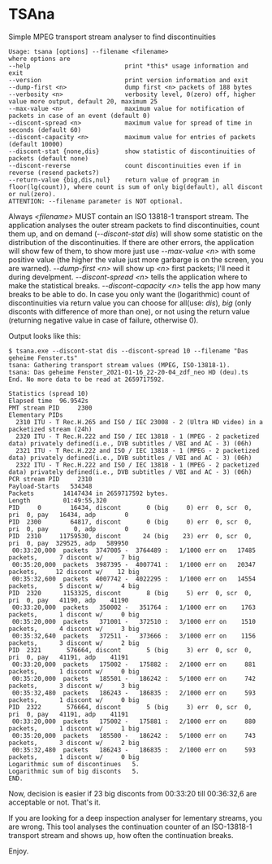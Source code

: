 # TSAna
Simple MPEG transport stream analyser to find discontinuities

    Usage: tsana [options] --filename <filename>
    where options are
    --help                          print *this* usage information and exit
    --version                       print version information and exit
    --dump-first <n>                dump first <n> packets of 188 bytes
    --verbosity <n>                 verbosity level, 0(zero) off, higher value more output, default 20, maximum 25
    --max-value <n>                 maximum value for notification of packets in case of an event (default 0)
    --discont-spread <n>            maximum value for spread of time in seconds (default 60)
    --discont-capacity <n>          maximum value for entries of packets (default 10000)
    --discont-stat {none,dis}       show statistic of discontinuities of packets (default none)
    --discont-reverse               count discontinuities even if in reverse (resend packets?)
    --return-value {big,dis,nul}    return value of program in floor(lg(count)), where count is sum of only big(default), all discont or nul(zero).
    ATTENTION: --filename parameter is NOT optional.

Always *\<filename\>* MUST contain an ISO 13818-1 transport stream. The application analyses the outer stream packets to find discontinuities, count them up, and on demand (*--discont-stat dis*) will show some statistic on the distribution of the discontinuities. If there are other errors, the application will show few of them, to show more just use *--max-value \<n\>* with some positive value (the higher the value just more garbarge is on the screen, you are warned). *--dump-first \<n\>* will show up *\<n\>* first packets; I'll need it during develpment. *--discont-spread \<n\>* tells the application where to make the statistical breaks. *--discont-capacity \<n\>* tells the app how many breaks to be able to do. In case you only want the (logarithmic) count of discontinuities via return value you can choose for all(use: *dis*), *big* (only disconts with difference of more than one), or not using the return value (returning negative value in case of failure, otherwise 0).

Output looks like this:

    $ tsana.exe --discont-stat dis --discont-spread 10 --filename "Das geheime Fenster.ts"
    tsana: Gathering transport stream values (MPEG, ISO-13818-1).
    tsana: Das geheime Fenster_2021-01-16_22-20-04_zdf_neo HD (deu).ts
    End. No more data to be read at 2659717592.

    Statistics (spread 10)
    Elapsed time  96.9542s
    PMT stream PID     2300
    Elementary PIDs
      2310 ITU - T Rec.H.265 and ISO / IEC 23008 - 2 (Ultra HD video) in a packetized stream (24h)
      2320 ITU - T Rec.H.222 and ISO / IEC 13818 - 1 (MPEG - 2 packetized data) privately defined(i.e., DVB subtitles / VBI and AC - 3) (06h)
      2321 ITU - T Rec.H.222 and ISO / IEC 13818 - 1 (MPEG - 2 packetized data) privately defined(i.e., DVB subtitles / VBI and AC - 3) (06h)
      2322 ITU - T Rec.H.222 and ISO / IEC 13818 - 1 (MPEG - 2 packetized data) privately defined(i.e., DVB subtitles / VBI and AC - 3) (06h)
    PCR stream PID     2310
    Payload-Starts   534348
    Packets        14147434 in 2659717592 bytes.
    Length         01:49:55,320
    PID     0        16434, discont       0 (big     0) err  0, scr  0, pri  0, pay   16434, adp        0
    PID  2300        64817, discont       0 (big     0) err  0, scr  0, pri  0, pay       0, adp        0
    PID  2310     11759530, discont      24 (big    23) err  0, scr  0, pri  0, pay  329525, adp   589950
     00:33:20,000  packets  3747005 -  3764489 :   1/1000 err on   17485 packets,      7 discont w/     7 big
     00:35:20,000  packets  3987395 -  4007741 :   1/1000 err on   20347 packets,     12 discont w/    12 big
     00:35:32,600  packets  4007742 -  4022295 :   1/1000 err on   14554 packets,      5 discont w/     4 big
    PID  2320      1153325, discont       8 (big     5) err  0, scr  0, pri  0, pay   41190, adp    41190
     00:33:20,000  packets   350002 -   351764 :   1/1000 err on    1763 packets,      1 discont w/     0 big
     00:35:20,000  packets   371001 -   372510 :   3/1000 err on    1510 packets,      4 discont w/     3 big
     00:35:32,640  packets   372511 -   373666 :   3/1000 err on    1156 packets,      3 discont w/     2 big
    PID  2321       576664, discont       5 (big     3) err  0, scr  0, pri  0, pay   41191, adp    41191
     00:33:20,000  packets   175002 -   175882 :   2/1000 err on     881 packets,      1 discont w/     0 big
     00:35:20,000  packets   185501 -   186242 :   5/1000 err on     742 packets,      3 discont w/     3 big
     00:35:32,480  packets   186243 -   186835 :   2/1000 err on     593 packets,      1 discont w/     0 big
    PID  2322       576664, discont       5 (big     3) err  0, scr  0, pri  0, pay   41191, adp    41191
     00:33:20,000  packets   175002 -   175881 :   2/1000 err on     880 packets,      1 discont w/     1 big
     00:35:20,000  packets   185500 -   186242 :   5/1000 err on     743 packets,      3 discont w/     2 big
     00:35:32,480  packets   186243 -   186835 :   2/1000 err on     593 packets,      1 discont w/     0 big
    Logarithmic sum of discontinues   5.
    Logarithmic sum of big disconts   5.
    END.

Now, decision is easier if 23 big disconts from 00:33:20 till 00:36:32,6 are acceptable or not. That's it.

If you are looking for a deep inspection analyser for lementary streams, you are wrong. This tool analyses the continuation counter of an ISO-13818-1 transport stream and shows up, how often the continuation breaks.

Enjoy.
